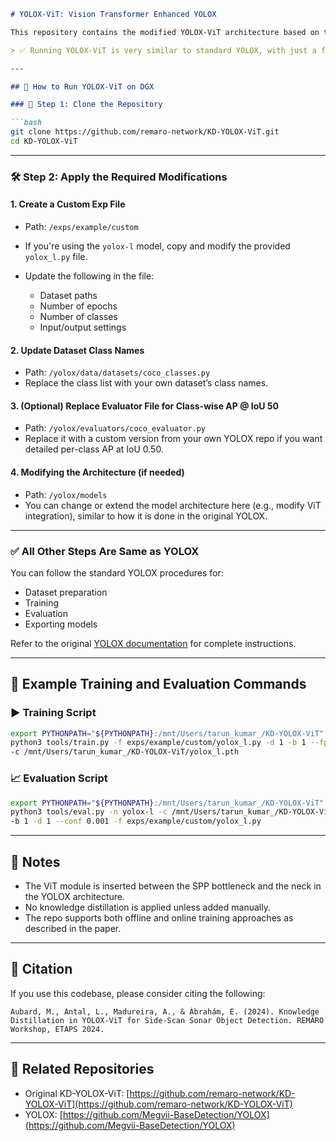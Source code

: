 

````markdown
# YOLOX-ViT: Vision Transformer Enhanced YOLOX

This repository contains the modified YOLOX-ViT architecture based on the original [YOLOX](https://github.com/Megvii-BaseDetection/YOLOX), with a Vision Transformer (ViT) layer added between the backbone and neck. It is adapted from [KD-YOLOX-ViT](https://github.com/remaro-network/KD-YOLOX-ViT), designed for lightweight object detection with improved global feature extraction.

> ✅ Running YOLOX-ViT is very similar to standard YOLOX, with just a few minor modifications.

---

## 🚀 How to Run YOLOX-ViT on DGX

### 🔧 Step 1: Clone the Repository

```bash
git clone https://github.com/remaro-network/KD-YOLOX-ViT.git
cd KD-YOLOX-ViT
````

---

### 🛠️ Step 2: Apply the Required Modifications

#### 1. Create a Custom Exp File

* Path: `/exps/example/custom`
* If you're using the `yolox-l` model, copy and modify the provided `yolox_l.py` file.
* Update the following in the file:

  * Dataset paths
  * Number of epochs
  * Number of classes
  * Input/output settings

#### 2. Update Dataset Class Names

* Path: `/yolox/data/datasets/coco_classes.py`
* Replace the class list with your own dataset’s class names.

#### 3. (Optional) Replace Evaluator File for Class-wise AP @ IoU 50

* Path: `/yolox/evaluators/coco_evaluator.py`
* Replace it with a custom version from your own YOLOX repo if you want detailed per-class AP at IoU 0.50.

#### 4. Modifying the Architecture (if needed)

* Path: `/yolox/models`
* You can change or extend the model architecture here (e.g., modify ViT integration), similar to how it is done in the original YOLOX.

---

### ✅ All Other Steps Are Same as YOLOX

You can follow the standard YOLOX procedures for:

* Dataset preparation
* Training
* Evaluation
* Exporting models

Refer to the original [YOLOX documentation](https://github.com/Megvii-BaseDetection/YOLOX) for complete instructions.

---

## 🧪 Example Training and Evaluation Commands

### ▶️ Training Script

```bash
export PYTHONPATH="${PYTHONPATH}:/mnt/Users/tarun_kumar_/KD-YOLOX-ViT" && \
python3 tools/train.py -f exps/example/custom/yolox_l.py -d 1 -b 1 --fp16 -o \
-c /mnt/Users/tarun_kumar_/KD-YOLOX-ViT/yolox_l.pth
```

### 📈 Evaluation Script

```bash
export PYTHONPATH="${PYTHONPATH}:/mnt/Users/tarun_kumar_/KD-YOLOX-ViT" && \
python3 tools/eval.py -n yolox-l -c /mnt/Users/tarun_kumar_/KD-YOLOX-ViT/YOLOX_outputs/yolox_l/epoch_47_ckpt.pth \
-b 1 -d 1 --conf 0.001 -f exps/example/custom/yolox_l.py
```

---

## 📌 Notes

* The ViT module is inserted between the SPP bottleneck and the neck in the YOLOX architecture.
* No knowledge distillation is applied unless added manually.
* The repo supports both offline and online training approaches as described in the paper.

---

## 📄 Citation

If you use this codebase, please consider citing the following:

```
Aubard, M., Antal, L., Madureira, A., & Ábrahám, E. (2024). Knowledge Distillation in YOLOX-ViT for Side-Scan Sonar Object Detection. REMARO Workshop, ETAPS 2024.
```

---

## 🔗 Related Repositories

* Original KD-YOLOX-ViT: [https://github.com/remaro-network/KD-YOLOX-ViT](https://github.com/remaro-network/KD-YOLOX-ViT)
* YOLOX: [https://github.com/Megvii-BaseDetection/YOLOX](https://github.com/Megvii-BaseDetection/YOLOX)


```
```
